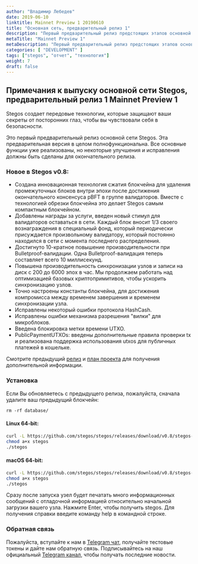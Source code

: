 ```yaml
---
author: "Владимир Лебедев"
date: 2019-06-10
linktitle: Mainnet Preview 1 20190610
title: "Основная сеть, предварительный релиз 1"
description: "Первый предварительный релиз предстоящих этапов основной сети Stegos."
metaTitle: "Mainnet Preview 1"
metaDescription: "Первый предварительный релиз предстоящих этапов основной сети Stegos."
categories: [ "DEVELOPMENT" ]
tags: ["stegos", "отчет", "технология"]
weight: 7
draft: false
---
```


## Примечания к выпуску основной сети Stegos, предварительный релиз 1 Mainnet Preview 1

Stegos создает передовые технологии, которые защищают ваши секреты от посторонних глаз, чтобы вы чувствовали себя в безопасности.

Это первый предварительный релиз основной сети Stegos. Эта предварительная версия в целом полнофункциональна. Все основные функции уже реализованы, но некоторые улучшения и исправления должны быть сделаны для окончательного релиза.

### Новое в Stegos v0.8:

- Создана инновационная технология сжатия блокчейна для удаления промежуточных блоков внутри эпохи после достижения окончательного консенсуса pBFT в группе валидаторов. Вместе с технологией обрезки блокчейна это делает Stegos самым компактным блокчейном.
- Добавлены награды за услуги, введен новый стимул для валидаторов оставаться в сети. Каждый блок вносит 1/3 своего вознаграждения в специальный фонд, который периодически присуждается произвольному валидатору, который постоянно находился в сети с момента последнего распределения.
- Достигнуто 10-кратное повышение производительности при Bulletproof-валидации. Одна Bulletproof-валидация теперь составляет всего 10 миллисекунд.
- Повышена производительность синхронизации узлов и записи на диск с 200 до 6000 эпох в час. Мы продолжаем работать над оптимизацией базовых криптопримитивов, чтобы ускорить синхронизацию узлов.
- Точно настроены константы блокчейна, для достижения компромисса между временем завершения и временем синхронизации узла.
- Исправлены некоторый ошибки протокола HashCash.
- Исправлены ошибки механизма разрешения "вилки" для микроблоков.
- Введена блокировка метки времени UTXO.
- PublicPaymentUTXOs: введены дополнительные правила проверки tx и реализована поддержка использования utxos для публичных платежей в кошельке.

Смотрите предыдущий [релиз](https://github.com/stegos/stegos/releases) и [план проекта](https://github.com/stegos/stegos/wiki/project-plan#sprint17) для получения дополнительной информации.

### Установка

Если Вы обновляетесь с предыдущего релиза, пожалуйста, сначала удалите ваш предыдущий блокчейн:

```
rm -rf database/
```

#### Linux 64-bit:

```bash
curl -L https://github.com/stegos/stegos/releases/download/v0.8/stegos-linux-x64 -o stegos
chmod a+x stegos
./stegos
```

#### macOS 64-bit:

```bash
curl -L https://github.com/stegos/stegos/releases/download/v0.8/stegos-macos-x64 -o stegos
chmod a+x stegos
./stegos
```

Сразу после запуска узел будет печатать много информационных сообщений с отладочной информацией относительно начальной загрузки вашего узла. Нажмите Enter, чтобы получить stegos. Для получения справки введите команду help в командной строке.

### Обратная связь

Пожалуйста, вступайте к нам в [Telegram чат](https://t.me/stegos4privacy), получайте тестовые токены и дайте нам обратную связь.
Подписывайтесь на наш официальный [Telegram канал](https://t.me/stegos4privacy_official), чтобы получать последние новости.
